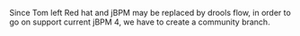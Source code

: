 Since Tom left Red hat and jBPM may be replaced by drools flow, in order to go on support current jBPM 4, we have to create a community branch.